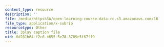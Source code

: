 ```yaml
---
content_type: resource
description: ''
file: /media/https%3A/open-learning-course-data-rc.s3.amazonaws.com/16-90-computational-methods-in-aerospace-engineering-spring-2014/0d281b64f2c6b6555e783789e5f67ff9_DZtkqqY2Jn4.srt
file_type: application/x-subrip
resourcetype: Other
title: 3play caption file
uid: 0d281b64-f2c6-b655-5e78-3789e5f67ff9
---
```

